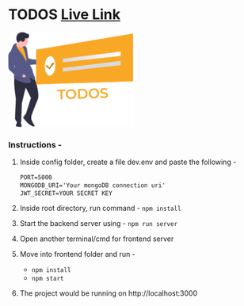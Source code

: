 # TODOS [Live Link](https://shrouded-crag-49019.herokuapp.com/)

<img src='frontend/src/assets/images/todos-logo.svg' width="50%" />


### Instructions -

1. Inside config folder, create a file dev.env and paste the following - 
    ```
    PORT=5000
    MONGODB_URI='Your mongoDB connection uri'
    JWT_SECRET=YOUR SECRET KEY
    ```

2. Inside root directory, run command -
     ```npm install```

3. Start the backend server using - 
    ```npm run server```

4. Open another terminal/cmd for frontend server

5. Move into frontend folder and run -
   -  ```npm install```
   -  ```npm start```

6. The project would be running on http://localhost:3000
